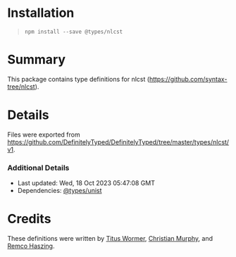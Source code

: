 # Installation
> `npm install --save @types/nlcst`

# Summary
This package contains type definitions for nlcst (https://github.com/syntax-tree/nlcst).

# Details
Files were exported from https://github.com/DefinitelyTyped/DefinitelyTyped/tree/master/types/nlcst/v1.

### Additional Details
 * Last updated: Wed, 18 Oct 2023 05:47:08 GMT
 * Dependencies: [@types/unist](https://npmjs.com/package/@types/unist)

# Credits
These definitions were written by [Titus Wormer](https://github.com/wooorm), [Christian Murphy](https://github.com/ChristianMurphy), and [Remco Haszing](https://github.com/remcohaszing).
